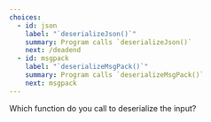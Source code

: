 ```yaml
---
choices:
  - id: json
    label: "`deserializeJson()`"
    summary: Program calls `deserializeJson()`
    next: /deadend
  - id: msgpack
    label: "`deserializeMsgPack()`"
    summary: Program calls `deserializeMsgPack()`
    next: msgpack
---
```


Which function do you call to deserialize the input?